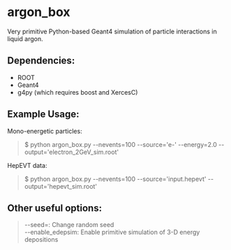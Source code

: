# argon_box
Very primitive Python-based Geant4 simulation of particle interactions in liquid argon.

## Dependencies:
 * ROOT
 * Geant4
 * g4py (which requires boost and XercesC)

## Example Usage:

Mono-energetic particles:
>  $ python argon_box.py --nevents=100 --source='e-' --energy=2.0 --output='electron_2GeV_sim.root'

HepEVT data:
>  $ python argon_box.py --nevents=100 --source='input.hepevt' --output='hepevt_sim.root'

## Other useful options:
>  --seed=<N>: Change random seed  
>  --enable_edepsim: Enable primitive simulation of 3-D energy depositions
